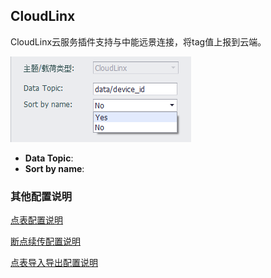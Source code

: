 
## CloudLinx

CloudLinx云服务插件支持与中能远景连接，将tag值上报到云端。

![](CloudLinx.png)

- **Data Topic**: 
- **Sort by name**: 

### 其他配置说明

[点表配置说明](./others/TagList_Setting.html)   

[断点续传配置说明](./others/resume.html)

[点表导入导出配置说明](./others/excel.html)

